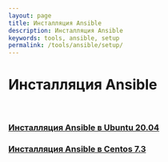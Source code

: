 ```yaml
---
layout: page
title: Инсталляция Ansible
description: Инсталляция Ansible
keywords: tools, ansible, setup
permalink: /tools/ansible/setup/
---
```


# Инсталляция Ansible

<br/>

### [Инсталляция Ansible в Ubuntu 20.04](/tools/ansible/setup/ubuntu/)

### [Инсталляция Ansible в Centos 7.3](/tools/ansible/setup/centos/)
